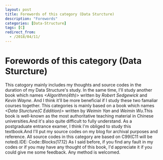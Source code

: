 ```yaml
---
layout: post
title: Forewords of this category (Data Sturcture)
description: "Forewords"
categories: [Data-Structure]
tags: [C]
redirect_from:
  - /2018/04/11/
---
```

# Forewords of this category (Data Sturcture)
  This catogory mainly includes my thoughts and source codes in the duration of my Data Structure's study. In the same time, I'll study another book which names *<Algorithm(4th)>* written by *Robert Sedgewick* and *Kevin Wayne*. And I think it'll be more beneficial if I study these two famaliar courses together.
  This categories is mainly based on a book which names *<Data Sturcture(C Eddition)>* written by *Weimin Yan* and *Weimin Wu*.This book is well-known as the most authoritative teaching material in Chinese universities.And it's also quite difficult to fully understand.
  As a postgraduate entrance examer, I think I'm obliged to study this textbook.And I'll put my source codes on my blog for archival purposes and reference.
  All source codes in this category are based on C99(C11 will be noted).IDE: Code::Blocks(17.12)
  As I said before, if you find any fault in my codes or if you may have any thought of this book, I'd appreciate it if you could give me some feedback. Any method is welcomed.
